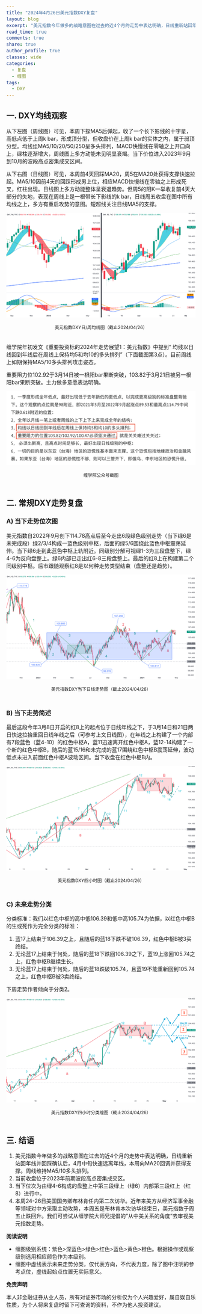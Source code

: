 ```yaml
---
title: "2024年4月26日美元指数DXY复盘"
layout: blog
excerpt: "美元指数今年做多的战略意图在过去的近4个月的走势中表达明确，日线重新站回年线并回踩确认后，4月中旬快速远离年线，本周向MA20回调并获得支撑。周线维持MA5/10多头排列。"
read_time: true
comments: true
share: true
author_profile: true
classes: wide
categories:
  - 复盘
  - 缠图
tags:
  - DXY
---
```


## 一. DXY均线观察 

从下左图（周线图）可见，本周下探MA5后弹起，收了一个长下影线的十字星，高低点低于上周k bar，形成顶分型，但收盘价在上周k bar的实体之内，属于弱顶分型。均线组MA5/10/20/50/250呈多头排列，MACD快慢线在零轴之上开口向上，绿柱逐渐增大，周线图上多方动能未见明显衰竭。当下价位进入2023年9月到10月的波段高点密集成交区间。 

从下右图（日线图）可见，本周前4天回踩MA20，周5在MA20处获得支撑快速拉起。MA5/10因前4天的回踩形成男上位，相应MACD快慢线在零轴之上形成死叉，红柱出现。日线图上多方动能整体呈衰退趋势。但周5的阳K一举收复前4天大部分的失地，表现在周线上是一根带长下影线的k bar，日线周五收盘在图中所有均线之上，多方有重启攻势的意图。短超线关注日线MA5的支撑。 

![DXY美元指数20240426](/assets/images/2024/2024-04-26-DXY-j.png)
<small><center>美元指数DXY日/周均线图（截止2024/04/26）</center></small>　

缠学院年初发文《重要投资标的2024年走势展望1：美元指数》中提到” 均线以日线回到年线后在周线上保持均5和均10的多头排列”（下面截图第3点）。目前周线上如期保持MA5/10多头排列攻击姿态。 

重要阻力位102.92于3月14日被一根阳bar果断突破，103.82于3月21日被另一根阳bar果断突破。主力做多意愿表达明确。 

![DXY美元指数20240426](/assets/images/2024/2024-04-26-DXY-jp.png)
<small><center>缠学院公众号截图</center></small>　

## 二. 常规DXY走势复盘 

### A) 当下走势位次图 

美元指数自2022年9月创下114.78高点后至今走出6段绿色级别走势（当下绿6是未完成段）绿2/3/4构成一蓝色级别中枢，后面的绿5/6围绕此蓝色中枢震荡延伸。当下绿6走到此蓝色中枢上轨附近。同级别分解可视绿1-3为三段盘整下，绿4-6为反向盘整上。绿6内部已走出红6-8三段盘整上。最后的红8上在构建第二个同级别中枢。后市跟随观察红8是以何种走势类型结束（盘整还是趋势）。 

![DXY美元指数20240426](/assets/images/2024/2024-04-26-DXY-day-c.png)
<small><center>美元指数DXY当下日线走势图（截止2024/04/26） </center></small>　

### B) 当下走势简述 

最后这段今年3月8日开启的红8上的起点位于日线年线之下，于3月14日和21日两日快速拉抬重回日线年线之后（可参考上文日线图），在年线之上构建了一个内部有7段蓝色（蓝4-10）的红色中枢A，蓝11迅速离开红色中枢A，蓝12-14构建了一个新的红色中枢B，随后的蓝15/16和未完成的蓝17围绕红色中枢B震荡延伸，波动低点未进入前面红色中枢A波动区间。当下收盘在红色中枢B内。 

![DXY美元指数20240426](/assets/images/2024/2024-04-26-DXY-hour.png)
<small><center>美元指数DXY四小时图（截止2024/04/26） </center></small>　

### C) 未来走势分类 

分类标准：我们以红色中枢的高中低106.39和低中高105.74为依据，以红色中枢B的生或死作为完全分类的标准： 

1. 蓝17上结束于106.39之上，且随后的蓝18下跌不破106.39，红色中枢B被3买终结。 
2. 无论蓝17上结束于何处，随后的蓝18下跌回106.39之下，蓝19上涨回105.74之上，红色中枢B继续生长。 
3. 无论蓝17上结束于何处，随后的蓝18跌破105.74，且蓝19不能重新回到105.74之上，红色中枢B被3卖终结。 

下周走势作者倾向于分类2。 

![DXY美元指数20240426](/assets/images/2024/2024-04-26-DXY-hour-f.png)
<small><center>美元指数DXY四小时分类缠图（截止2024/04/26） </center></small>　

## 三. 结语 

1. 美元指数今年做多的战略意图在过去的近4个月的走势中表达明确，日线重新站回年线并回踩确认后，4月中旬快速远离年线，本周向MA20回调并获得支撑。周线维持MA5/10多头排列。 
2. 当前收盘位于2023年前期波段高点密集成交区。 
3. 当下位次为由绿4-6构成的盘整上中第三段绿上（绿6）内部第三段红上（红8）进行中。 
4. 本周24-26日美国国务卿布林肯任内第二次访华。近年来美方从经济军事金融等领域对中方采取主动攻势，本周五是布林肯本次访华结束日，美元指数于周五止跌回升。我们可尝试从缠学院大师兄提倡的”从中美关系的角度”去审视美元指数走势。 

**阅读说明**

* 缠图级别系统：紫色>深蓝色>绿色>红色>蓝色>黄色>橙色。根据操作或观察级别选用相应颜色作为本级别。
* 缠图中虚线表示未来走势分类，仅代表方向，不代表力度，除了图中注明的参考点位，虚线起始点位置无实际意义。

**免责声明** 

本人非金融证券从业人员，所有对证券市场的分析仅为个人兴趣爱好，属自娱自乐性质，为个人将来复盘时留下可查询的资料，不作为他人投资建议。

